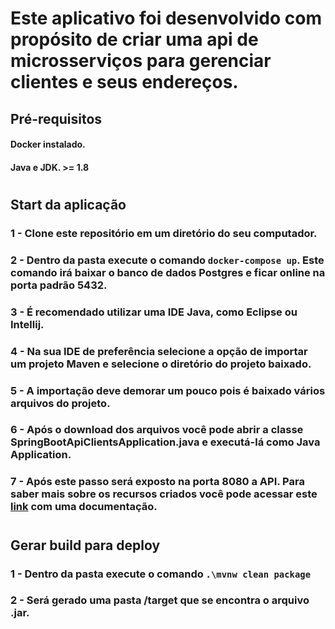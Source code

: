 # Este aplicativo foi desenvolvido com propósito de criar uma api de microsserviços para gerenciar clientes e seus endereços.
## Pré-requisitos
#### Docker instalado.
#### Java e JDK. >= 1.8
#
## Start da aplicação
### 1 - Clone este repositório em um diretório do seu computador.
### 2 - Dentro da pasta execute o comando `docker-compose up`. Este comando irá baixar o banco de dados Postgres e ficar online na porta padrão 5432.
### 3 - É recomendado utilizar uma IDE Java, como Eclipse ou Intellij.
### 4 - Na sua IDE de preferência selecione a opção de importar um projeto Maven e selecione o diretório do projeto baixado.
### 5 - A importação deve demorar um pouco pois é baixado vários arquivos do projeto.
### 6 - Após o download dos arquivos você pode abrir a classe SpringBootApiClientsApplication.java e executá-lá como Java Application.
### 7 - Após este passo será exposto na porta 8080 a API. Para saber mais sobre os recursos criados você pode acessar este [link](https://documenter.getpostman.com/view/1354700/Tz5p6yNY#c66510cf-849a-49c7-ba89-40fbd737378e) com uma documentação.
#
## Gerar build para deploy
### 1 - Dentro da pasta execute o comando `.\mvnw clean package`
### 2 - Será gerado uma pasta /target que se encontra o arquivo .jar.
#
